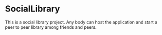 SocialLibrary
=============

This is a social library project. Any body can host the application and start a peer to peer library among friends and peers.
